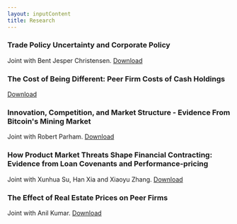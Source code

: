 ```yaml
---
layout: inputContent
title: Research
---
```


### Trade Policy Uncertainty and Corporate Policy
Joint with Bent Jesper Christensen. [Download](files/wtoCorporatePolicy.pdf "Trade Policy Uncertainty and Corporate Policy")

### The Cost of Being Different: Peer Firm Costs of Cash Holdings
[Download](https://dx.doi.org/10.2139/ssrn.2972422 "The Cost of Being Different: Peer Firm Costs of Cash Holdings")

### Innovation, Competition, and Market Structure - Evidence From Bitcoin's Mining Market
Joint with Robert Parham.  [Download](https://dx.doi.org/10.2139/ssrn.3080586 "Predictability, Innovation, and Competition in Bitcoin's Mining Market")

### How Product Market Threats Shape Financial Contracting: Evidence from Loan Covenants and Performance-pricing
Joint with Xunhua Su, Han Xia and Xiaoyu Zhang. [Download](https://dx.doi.org/10.2139/ssrn.2410568 "Product market Threats and Financial Contracting: Evidence from Performance-Sensitive Debt")

### The Effect of Real Estate Prices on Peer Firms
Joint with Anil Kumar. [Download](https://dx.doi.org/10.2139/ssrn.3591470 "The Effect of Real Estate Prices on Peer Firms")

